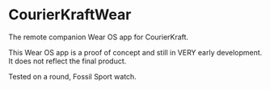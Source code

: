 # CourierKraftWear

The remote companion Wear OS app for CourierKraft.

This Wear OS app is a proof of concept and still in VERY early development. It does not reflect the final product.

Tested on a round, Fossil Sport watch.
